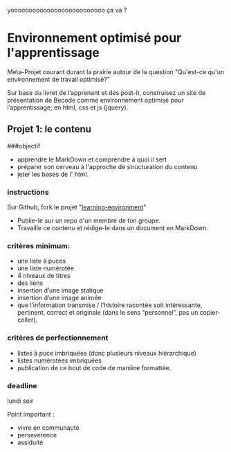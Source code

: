 yoooooooooooooooooooooooooo
ça va ?
# Environnement optimisé pour l'apprentissage

Meta-Projet courant durant la prairie autour de la question "Qu'est-ce qu'un environnement de travail optimisé?"

Sur base du livret de l’apprenant et des post-it, construisez un site de présentation de Becode comme environnement optimisé pour l’apprentissage, en html, css et js (jquery).

## Projet 1: le contenu

###objectif

 - apprendre le MarkDown et comprendre à quoi il sert
 - préparer son cerveau à l'approche de structuration du contenu
 - jeter les bases de l' html.

### instructions
Sur Github, fork le projet "[learning-environment](https://github.com/becodeorg/learning-environment)"
- Publie-le sur un repo d'un membre de ton groupe.
- Travaille ce contenu et rédige-le dans un document en MarkDown.

### critères minimum:
- une liste à puces
- une liste numérotée
- 4 niveaux de titres
- des liens
- insertion d’une image statique
- insertion d’une image animée
- que l’information transmise / l’histoire racontée soit intéressante, pertinent, correct et originale (dans le sens “personnel”, pas un copier-coller).

### critères de perfectionnement

 - listes à puce imbriquées (donc plusieurs niveaux hiérarchique)
 - listes numérotées imbriquées
 - publication de ce bout de code de manière formattée.


### deadline 
lundi soir





Point important :
* vivre en communauté
* perseverence 
* assiduité 
